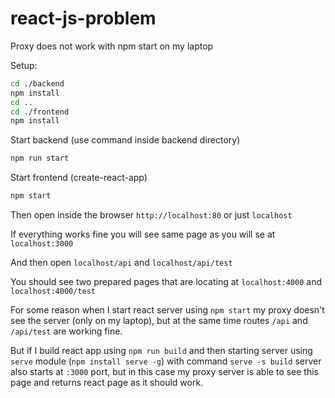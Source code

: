 # react-js-problem
Proxy does not work with npm start on my laptop

Setup:
```sh
cd ./backend
npm install
cd ..
cd ./frontend
npm install
```

Start backend (use command inside backend directory)
```sh
npm run start
```

Start frontend (create-react-app)
```sh
npm start
```

Then open inside the browser `http://localhost:80` or just `localhost`

If everything works fine you will see same page as you will se at `localhost:3000`

And then open `localhost/api` and `localhost/api/test`

You should see two prepared pages that are locating at `localhost:4000` and `localhost:4000/test`

For some reason when I start react server using `npm start` my proxy doesn't see the server (only on my laptop), but at the same time routes `/api` and `/api/test` are working fine.

But if I build react app using `npm run build` and then starting server using `serve` module (`npm install serve -g`) with command `serve -s build` server also starts at `:3000` port, but in this case my proxy server is able to see this page and returns react page as it should work.